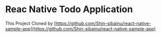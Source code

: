 # Reac Native Todo Application

This Project Cloned by [https://github.com/Shin-sibainu/react-native-sample-app](https://github.com/Shin-sibainu/react-native-sample-app)
